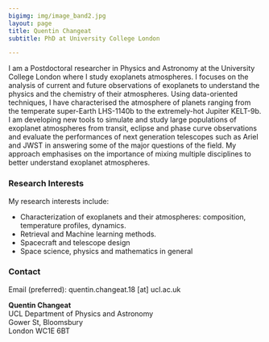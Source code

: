 ```yaml
---
bigimg: img/image_band2.jpg
layout: page
title: Quentin Changeat
subtitle: PhD at University College London

---
```


I am a Postdoctoral researcher in Physics and Astronomy at the University College London where I study exoplanets atmospheres. I focuses on the analysis of current and future observations of exoplanets to understand the physics and the chemistry of their atmospheres. Using data-oriented techniques, I have characterised the atmosphere of planets ranging from the temperate super-Earth LHS-1140b to the extremely-hot Jupiter KELT-9b. I am developing new tools to simulate and study large  populations of exoplanet atmospheres from transit, eclipse and phase curve observations and evaluate the performances of next generation telescopes such as Ariel and JWST in answering some of the major questions of the field. My approach emphasises on the importance of mixing multiple disciplines to better understand exoplanet atmospheres.
 

### Research Interests
My research interests include:

- Characterization of exoplanets and their atmospheres: composition, temperature profiles, dynamics.
- Retrieval and Machine learning methods.
- Spacecraft and telescope design
- Space science, physics and mathematics in general


### Contact
Email (preferred): quentin.changeat.18 [at] ucl.ac.uk 

**Quentin Changeat**  
UCL Department of Physics and Astronomy <br />
Gower St, Bloomsbury <br />
London WC1E 6BT

